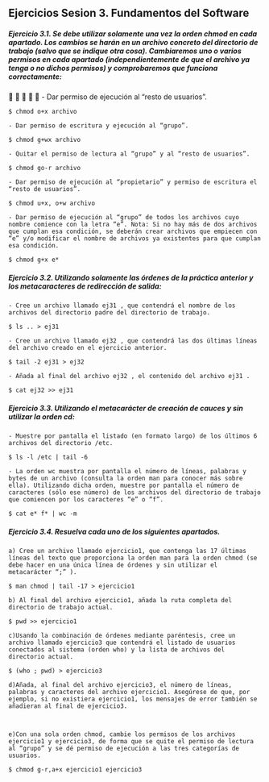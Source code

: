 ## Ejercicios Sesion 3. Fundamentos del Software

##### Ejercicio 3.1. Se debe utilizar solamente una vez la orden chmod en cada apartado. Los cambios se harán en un archivo concreto del directorio de trabajo (salvo que se indique otra cosa). Cambiaremos uno o varios permisos en cada apartado (independientemente de que el archivo ya tenga o no dichos permisos) y comprobaremos que funciona correctamente:
􏰆 􏰆 􏰆 􏰆 􏰆
	- Dar permiso de ejecución al “resto de usuarios”.

	$ chmod o+x archivo

	- Dar permiso de escritura y ejecución al “grupo”.

	$ chmod g+wx archivo

	- Quitar el permiso de lectura al “grupo” y al “resto de usuarios”.

	$ chmod go-r archivo

	- Dar permiso de ejecución al “propietario” y permiso de escritura el “resto de usuarios”.

	$ chmod u+x, o+w archivo

	- Dar permiso de ejecución al “grupo” de todos los archivos cuyo nombre comience con la letra “e”. Nota: Si no hay más de dos archivos que cumplan esa condición, se deberán crear archivos que empiecen con “e” y/o modificar el nombre de archivos ya existentes para que cumplan esa condición.

	$ chmod g+x e*


##### Ejercicio 3.2. Utilizando solamente las órdenes de la práctica anterior y los metacaracteres de redirección de salida:
	- Cree un archivo llamado ej31 , que contendrá el nombre de los archivos del directorio padre del directorio de trabajo.

	$ ls .. > ej31

	- Cree un archivo llamado ej32 , que contendrá las dos últimas líneas del archivo creado en el ejercicio anterior.

	$ tail -2 ej31 > ej32

	- Añada al final del archivo ej32 , el contenido del archivo ej31 .
	
    $ cat ej32 >> ej31

##### Ejercicio 3.3. Utilizando el metacarácter de creación de cauces y sin utilizar la orden cd:
	- Muestre por pantalla el listado (en formato largo) de los últimos 6 archivos del directorio /etc.

	$ ls -l /etc | tail -6

	- La orden wc muestra por pantalla el número de líneas, palabras y bytes de un archivo (consulta la orden man para conocer más sobre ella). Utilizando dicha orden, muestre por pantalla el número de caracteres (sólo ese número) de los archivos del directorio de trabajo que comiencen por los caracteres “e” o “f”.
	
    $ cat e* f* | wc -m


##### Ejercicio 3.4. Resuelva cada uno de los siguientes apartados.
	a) Cree un archivo llamado ejercicio1, que contenga las 17 últimas líneas del texto que proporciona la orden man para la orden chmod (se debe hacer en una única línea de órdenes y sin utilizar el metacarácter “;” ).
    
    $ man chmod | tail -17 > ejercicio1
    
    b) Al final del archivo ejercicio1, añada la ruta completa del directorio de trabajo actual.
    
    $ pwd >> ejercicio1
    
    c)Usando la combinación de órdenes mediante paréntesis, cree un archivo llamado ejercicio3 que contendrá el listado de usuarios conectados al sistema (orden who) y la lista de archivos del directorio actual.
    
    $ (who ; pwd) > ejercicio3
    
    d)Añada, al final del archivo ejercicio3, el número de líneas, palabras y caracteres del archivo ejercicio1. Asegúrese de que, por ejemplo, si no existiera ejercicio1, los mensajes de error también se añadieran al final de ejercicio3.
    
    
    
    e)Con una sola orden chmod, cambie los permisos de los archivos ejercicio1 y ejercicio3, de forma que se quite el permiso de lectura al “grupo” y se dé permiso de ejecución a las tres categorías de usuarios.
    
    $ chmod g-r,a+x ejercicio1 ejercicio3
    
    
    
    